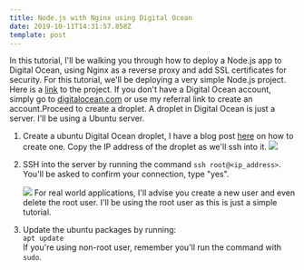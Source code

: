 ```yaml
---
title: Node.js with Nginx using Digital Ocean
date: 2019-10-11T14:31:57.858Z
template: post
---
```

In this tutorial, I'll be walking you through how to deploy a Node.js app to Digital Ocean, using Nginx as a reverse proxy and add SSL certificates for security. For this tutorial, we'll be deploying a very simple Node.js project. Here is a [link](https://github.com/jherey/basic_node_project) to the project. If you don't have a Digital Ocean account, simply go to [digitalocean.com](www.digitalocean.com) or use my referral link  to create an account.Proceed to create a droplet. A droplet in Digital Ocean is just a server. I'll be using a Ubuntu server.

1. Create a ubuntu Digital Ocean droplet, I have a blog post [here](https://jherey.netlify.com/posts/creating-an-ubuntu-digital-ocean-droplet/) on how to create one. Copy the IP address of the droplet as we'll ssh into it.
   ![](/images/screenshot-2019-10-11-at-3.51.03-pm.png)
2. SSH into the server by running the command `ssh root@<ip_address>`. \
   You'll be asked to confirm your connection, type "yes".

   ![](/images/screenshot-2019-10-11-at-3.40.49-pm.png)
   For real world applications, I'll advise you create a new user and even delete the root user. I'll be using the root user as this is just a simple tutorial.
3. Update the ubuntu packages by running:\
   `apt update`\
   If you're using non-root user, remember you'll run the command with `sudo`.
